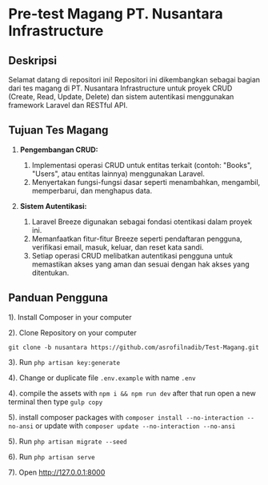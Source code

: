 # Pre-test Magang PT. Nusantara Infrastructure

## Deskripsi

Selamat datang di repositori ini! Repositori ini dikembangkan sebagai bagian dari tes magang di PT. Nusantara Infrastructure untuk proyek CRUD (Create, Read, Update, Delete) dan sistem autentikasi menggunakan framework Laravel dan RESTful API.

## Tujuan Tes Magang

1. **Pengembangan CRUD:**
   1. Implementasi operasi CRUD untuk entitas terkait (contoh: "Books", "Users", atau entitas lainnya) menggunakan Laravel. 
   2. Menyertakan fungsi-fungsi dasar seperti menambahkan, mengambil, memperbarui, dan menghapus data.

2. **Sistem Autentikasi:**
   1. Laravel Breeze digunakan sebagai fondasi otentikasi dalam proyek ini. 
   2. Memanfaatkan fitur-fitur Breeze seperti pendaftaran pengguna, verifikasi email, masuk, keluar, dan reset kata sandi.
   3. Setiap operasi CRUD melibatkan autentikasi pengguna untuk memastikan akses yang aman dan sesuai dengan hak akses yang ditentukan.

## Panduan Pengguna

1). Install Composer in your computer

2). Clone Repository on your computer

```git clone -b nusantara https://github.com/asrofilnadib/Test-Magang.git```

3). Run ```php artisan key:generate```

4). Change or duplicate file ```.env.example``` with name ```.env```

4). compile the assets with ```npm i && npm run dev``` after that run open a new terminal then type ```gulp copy```

5). install composer packages with ```composer install --no-interaction --no-ansi```
or update with ```composer update --no-interaction --no-ansi```

5). Run ```php artisan migrate --seed```

6). Run ```php artisan serve```

7). Open http://127.0.0.1:8000

